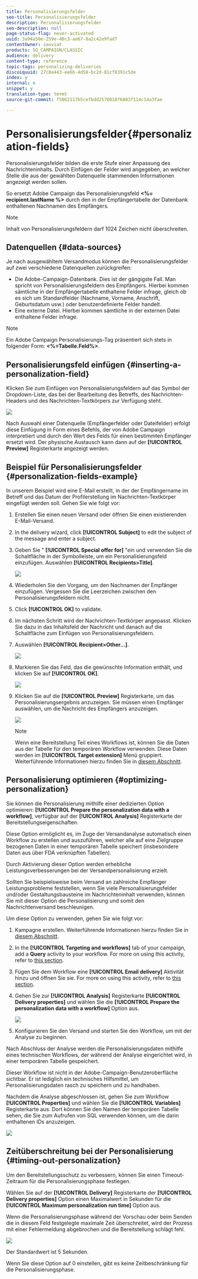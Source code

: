 ```yaml
---
title: Personalisierungsfelder
seo-title: Personalisierungsfelder
description: Personalisierungsfelder
seo-description: null
page-status-flag: never-activated
uuid: 3a94a50e-259e-40c3-ae67-8a2c42e9fad7
contentOwner: sauviat
products: SG_CAMPAIGN/CLASSIC
audience: delivery
content-type: reference
topic-tags: personalizing-deliveries
discoiquuid: 27c8e443-ee6b-4d58-bc2d-81cf8391c5de
index: y
internal: n
snippet: y
translation-type: tm+mt
source-git-commit: f5062117b5cefbdd2570018f6803f114c14a3fae

---
```



# Personalisierungsfelder{#personalization-fields}

Personalisierungsfelder bilden die erste Stufe einer Anpassung des Nachrichteninhalts. Durch Einfügen der Felder wird angegeben, an welcher Stelle die aus der gewählten Datenquelle stammenden Informationen angezeigt werden sollen.

So ersetzt Adobe Campaign das Personalisierungsfeld **&lt;%= recipient.lastName %>** durch den in der Empfängertabelle der Datenbank enthaltenen Nachnamen des Empfängers.

>[!NOTE]
>
>Inhalt von Personalisierungsfeldern darf 1024 Zeichen nicht überschreiten.

## Datenquellen {#data-sources}

Je nach ausgewähltem Versandmodus können die Personalisierungsfelder auf zwei verschiedene Datenquellen zurückgreifen:

* Die Adobe-Campaign-Datenbank. Dies ist der gängigste Fall. Man spricht von Personalisierungsfeldern des Empfängers. Hierbei kommen sämtliche in der Empfängertabelle enthaltene Felder infrage, gleich ob es sich um Standardfelder (Nachname, Vorname, Anschrift, Geburtsdatum usw.) oder benutzerdefinierte Felder handelt.
* Eine externe Datei. Hierbei kommen sämtliche in der externen Datei enthaltene Felder infrage.

>[!NOTE]
>
>Ein Adobe Campaign Personalisierungs-Tag präsentiert sich stets in folgender Form: **&lt;%=Tabelle.Feld%>**.

## Personalisierungsfeld einfügen {#inserting-a-personalization-field}

Klicken Sie zum Einfügen von Personalisierungsfeldern auf das Symbol der Dropdown-Liste, das bei der Bearbeitung des Betreffs, des Nachrichten-Headers und des Nachrichten-Textkörpers zur Verfügung steht.

![](assets/s_ncs_user_add_custom_field.png)

Nach Auswahl einer Datenquelle (Empfängerfelder oder Dateifelder) erfolgt diese Einfügung in Form eines Befehls, der von Adobe Campaign interpretiert und durch den Wert des Felds für einen bestimmten Empfänger ersetzt wird. Der physische Austausch kann dann auf der **[!UICONTROL Preview]** Registerkarte angezeigt werden.

## Beispiel für Personalisierungsfelder {#personalization-fields-example}

In unserem Beispiel wird eine E-Mail erstellt, in der der Empfängername im Betreff und das Datum der Profilerstellung im Nachrichten-Textkörper eingefügt werden soll. Gehen Sie wie folgt vor:

1. Erstellen Sie einen neuen Versand oder öffnen Sie einen existierenden E-Mail-Versand.
1. In the delivery wizard, click **[!UICONTROL Subject]** to edit the subject of the message and enter a subject.
1. Geben Sie &quot; **[!UICONTROL Special offer for]** &quot;ein und verwenden Sie die Schaltfläche in der Symbolleiste, um ein Personalisierungsfeld einzufügen. Auswählen **[!UICONTROL Recipients>Title]**.

   ![](assets/s_ncs_user_insert_custom_field.png)

1. Wiederholen Sie den Vorgang, um den Nachnamen der Empfänger einzufügen. Vergessen Sie die Leerzeichen zwischen den Personalisierungsfeldern nicht.
1. Click **[!UICONTROL OK]** to validate.
1. Im nächsten Schritt wird der Nachrichten-Textkörper angepasst. Klicken Sie dazu in das Inhaltsfeld der Nachricht und danach auf die Schaltfläche zum Einfügen von Personalisierungsfeldern.
1. Auswählen **[!UICONTROL Recipient>Other...]**.

   ![](assets/s_ncs_user_insert_custom_field_b.png)

1. Markieren Sie das Feld, das die gewünschte Information enthält, und klicken Sie auf **[!UICONTROL OK]**.

   ![](assets/s_ncs_user_insert_custom_field_c.png)

1. Klicken Sie auf die **[!UICONTROL Preview]** Registerkarte, um das Personalisierungsergebnis anzuzeigen. Sie müssen einen Empfänger auswählen, um die Nachricht des Empfängers anzuzeigen.

   ![](assets/s_ncs_user_insert_custom_field_d.png)

   >[!NOTE]
   >
   >Wenn eine Bereitstellung Teil eines Workflows ist, können Sie die Daten aus der Tabelle für den temporären Workflow verwenden. Diese Daten werden im **[!UICONTROL Target extension]** Menü gruppiert. Weiterführende Informationen hierzu finden Sie in [diesem Abschnitt](../../workflow/using/executing-a-workflow.md#target-data).

## Personalisierung optimieren {#optimizing-personalization}

Sie können die Personalisierung mithilfe einer dedizierten Option optimieren: **[!UICONTROL Prepare the personalization data with a workflow]**, verfügbar auf der **[!UICONTROL Analysis]** Registerkarte der Bereitstellungseigenschaften.

Diese Option ermöglicht es, im Zuge der Versandanalyse automatisch einen Workflow zu erstellen und auszuführen, welcher alle auf eine Zielgruppe bezogenen Daten in einer temporären Tabelle speichert (insbesondere Daten aus über FDA verknüpften Tabellen).

Durch Aktivierung dieser Option werden erhebliche Leistungsverbesserungen bei der Versandpersonalisierung erzielt.

Sollten Sie beispielsweise beim Versand an zahlreiche Empfänger Leistungsprobleme feststellen, wenn Sie viele Personalisierungsfelder und/oder Gestaltungsbausteine im Nachrichteninhalt verwenden, können Sie mit dieser Option die Personalisierung und somit den Nachrichtenversand beschleunigen.

Um diese Option zu verwenden, gehen Sie wie folgt vor:

1. Kampagne erstellen. Weiterführende Informationen hierzu finden Sie in [diesem Abschnitt](../../campaign/using/setting-up-marketing-campaigns.md#creating-a-campaign).
1. In the **[!UICONTROL Targeting and workflows]** tab of your campaign, add a **Query** activity to your workflow. For more on using this activity, refer to [this section](../../workflow/using/query.md).
1. Fügen Sie dem Workflow eine **[!UICONTROL Email delivery]** Aktivität hinzu und öffnen Sie sie. For more on using this activity, refer to [this section](../../workflow/using/delivery.md).
1. Gehen Sie zur **[!UICONTROL Analysis]** Registerkarte **[!UICONTROL Delivery properties]** und wählen Sie die **[!UICONTROL Prepare the personalization data with a workflow]** Option aus.

   ![](assets/perso_optimization.png)

1. Konfigurieren Sie den Versand und starten Sie den Workflow, um mit der Analyse zu beginnen.

Nach Abschluss der Analyse werden die Personalisierungsdaten mithilfe eines technischen Workflows, der während der Analyse eingerichtet wird, in einer temporären Tabelle gespeichert.

Dieser Workflow ist nicht in der Adobe-Campaign-Benutzeroberfläche sichtbar. Er ist lediglich ein technisches Hilfsmittel, um Personalisierungsdaten rasch zu speichern und zu handhaben.

Nachdem die Analyse abgeschlossen ist, gehen Sie zum Workflow **[!UICONTROL Properties]** und wählen Sie die **[!UICONTROL Variables]** Registerkarte aus. Dort können Sie den Namen der temporären Tabelle sehen, die Sie zum Aufrufen von SQL verwenden können, um die darin enthaltenen IDs anzuzeigen.

![](assets/perso_optimization_temp_table.png)

## Zeitüberschreitung bei der Personalisierung {#timing-out-personalization}

Um den Bereitstellungsschutz zu verbessern, können Sie einen Timeout-Zeitraum für die Personalisierungsphase festlegen.

Wählen Sie auf der **[!UICONTROL Delivery]** Registerkarte der **[!UICONTROL Delivery properties]** Option einen Maximalwert in Sekunden für die **[!UICONTROL Maximum personalization run time]** Option aus.

Wenn die Personalisierungsphase während der Vorschau oder beim Senden die in diesem Feld festgelegte maximale Zeit überschreitet, wird der Prozess mit einer Fehlermeldung abgebrochen und die Bereitstellung schlägt fehl.

![](assets/perso_time-out.png)

Der Standardwert ist 5 Sekunden.

Wenn Sie diese Option auf 0 einstellen, gibt es keine Zeitbeschränkung für die Personalisierungsphase.